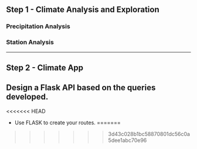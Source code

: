 ## Step 1 - Climate Analysis and Exploration
### Precipitation Analysis
### Station Analysis
- - -
## Step 2 - Climate App
## Design a Flask API based on the queries developed.
<<<<<<< HEAD
* Use FLASK to create your routes.
=======
>>>>>>> 3d43c028b1bc58870801dc56c0a5dee1abc70e96
